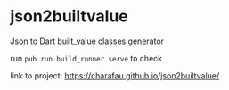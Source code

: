 # json2builtvalue

Json to Dart built_value classes generator

run `pub run build_runner serve` to check

link to project: https://charafau.github.io/json2builtvalue/
